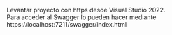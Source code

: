 Levantar proyecto con https desde Visual Studio 2022.\
Para acceder al Swagger lo pueden hacer mediante https://localhost:7211/swagger/index.html
